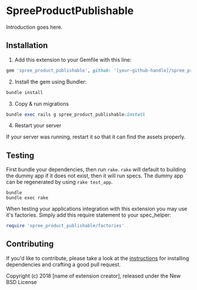 SpreeProductPublishable
=======================

Introduction goes here.

## Installation

1. Add this extension to your Gemfile with this line:
  ```ruby
  gem 'spree_product_publishable', github: '[your-github-handle]/spree_product_publishable'
  ```

2. Install the gem using Bundler:
  ```ruby
  bundle install
  ```

3. Copy & run migrations
  ```ruby
  bundle exec rails g spree_product_publishable:install
  ```

4. Restart your server

  If your server was running, restart it so that it can find the assets properly.

## Testing

First bundle your dependencies, then run `rake`. `rake` will default to building the dummy app if it does not exist, then it will run specs. The dummy app can be regenerated by using `rake test_app`.

```shell
bundle
bundle exec rake
```

When testing your applications integration with this extension you may use it's factories.
Simply add this require statement to your spec_helper:

```ruby
require 'spree_product_publishable/factories'
```


## Contributing

If you'd like to contribute, please take a look at the
[instructions](CONTRIBUTING.md) for installing dependencies and crafting a good
pull request.

Copyright (c) 2018 [name of extension creator], released under the New BSD License
